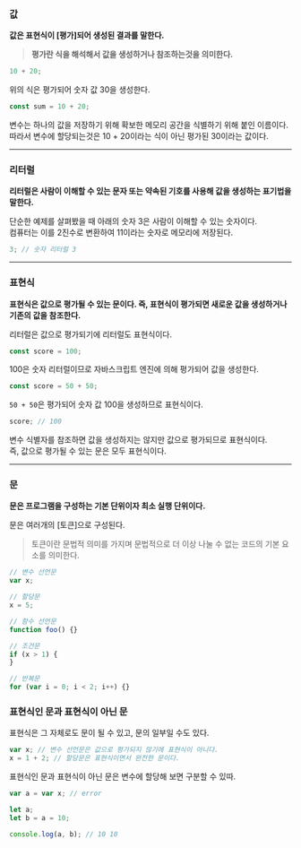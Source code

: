 ### 값

**값은 표현식이 [평가]되어 생성된 결과를 말한다.**

> **평가란 식을 해석해서 값을 생성하거나 참조하는것을 의미한다.**

```js
10 + 20;
```

위의 식은 평가되어 숫자 값 30을 생성한다.

```js
const sum = 10 + 20;
```

변수는 하나의 값을 저장하기 위해 확보한 메모리 공간을 식별하기 위해 붙인 이름이다.
따라서 변수에 할당되는것은 10 + 20이라는 식이 아닌 평가된 30이라는 값이다.

---

### 리터럴

**리터럴은 사람이 이해할 수 있는 문자 또는 약속된 기호를 사용해 값을 생성하는 표기법을 말한다.**

단순한 예제를 살펴봤을 때 아래의 숫자 3은 사람이 이해할 수 있는 숫자이다.  
컴퓨터는 이를 2진수로 변환하여 11이라는 숫자로 메모리에 저장된다.

```js
3; // 숫자 리터럴 3
```

---

### 표현식

**표현식은 값으로 평가될 수 있는 문이다. 즉, 표현식이 평가되면 새로운 값을 생성하거나 기존의 값을 참조한다.**

리터럴은 값으로 평가되기에 리터럴도 표현식이다.

```js
const score = 100;
```

100은 숫자 리터럴이므로 자바스크립트 엔진에 의해 평가되어 값을 생성한다.

```js
const score = 50 + 50;
```

`50 + 50`은 평가되어 숫자 값 100을 생성하므로 표현식이다.

```js
score; // 100
```

변수 식별자를 참조하면 값을 생성하지는 않지만 값으로 평가되므로 표현식이다.  
즉, 값으로 평가될 수 있는 문은 모두 표현식이다.

---

### 문

**문은 프로그램을 구성하는 기본 단위이자 최소 실행 단위이다.**

문은 여러개의 [토큰]으로 구성된다.

> 토큰이란 문법적 의미를 가지며 문법적으로 더 이상 나눌 수 없는 코드의 기본 요소를 의미한다.

```js
// 변수 선언문
var x;

// 할당문
x = 5;

// 함수 선언문
function foo() {}

// 조건문
if (x > 1) {
}

// 반복문
for (var i = 0; i < 2; i++) {}
```

### 표현식인 문과 표현식이 아닌 문

표현식은 그 자체로도 문이 될 수 있고, 문의 일부일 수도 있다.

```js
var x; // 변수 선언문은 값으로 평가되지 않기에 표현식이 아니다.
x = 1 + 2; // 할당문은 표현식이면서 완전한 문이다.
```

표현식인 문과 표현식이 아닌 문은 변수에 할당해 보면 구분할 수 있따.

```js
var a = var x; // error

let a;
let b = a = 10;

console.log(a, b); // 10 10
```
